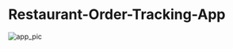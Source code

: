 # Restaurant-Order-Tracking-App
![app_pic](https://github.com/MZSFighters/Restaurant-Order-Tracking-App/assets/127732471/1e6b5a73-88ae-4c44-8d70-9d297102546b)

